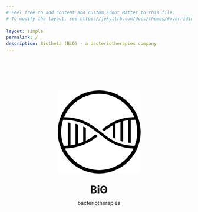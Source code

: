 ```yaml
---
# Feel free to add content and custom Front Matter to this file.
# To modify the layout, see https://jekyllrb.com/docs/themes/#overriding-theme-defaults

layout: simple
permalink: /
description: Biotheta (BiΘ) - a bacteriotherapies company
---
```


<div style="align:center;padding-top:64px;text-align:center">


<a href="https://biotheta.io" style="display: inline-block; margin: 10px  0px 10px 0px" ><img  src="/logo/logo_flat.svg" alt="Biotheta Logo" width=225pt></a>

<h1 style="margin: 10px  0px 10px 0px">BiΘ</h1>

<p style="margin: 10px  0px 10px 0px">bacteriotherapies</p>

<a href="https://twitter.com/biotheta" style="display: inline-block; color: #000000; margin: 10px  0px 10px 0px"><i class="fa fa-twitter fa-lg"></i></a>


</div>
